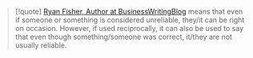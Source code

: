 > [!quote] [Ryan Fisher, Author at BusinessWritingBlog](/vault/https://www.businesswritingblog.com/business_writing/author/ryan-fisher)
> means that even if someone or something is considered unreliable, they/it can be right on occasion. However, if used reciprocally, it can also be used to say that even though something/someone was correct, it/they are not usually reliable.

